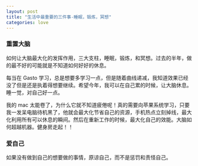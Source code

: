 ```yaml
---
layout: post
title: "生活中最重要的三件事-睡眠，锻炼，冥想"
categories: love
---
```


### 重置大脑

如何让大脑最大化的发挥作用，三大支柱，睡眠，锻炼，和冥想。过去的半年，做的最不好的可能就是不知道如何好好的休息。

每当在 Gasto 学习，总是想要多学习一点，但是随着曲线递减，我知道效果已经没了但是还是执着得想要继续。希望今年，我可以在自己累的时候，让大脑休息。睡一觉，对自己好一点。

我的 mac 太能卷了，为什么它就不知道疲倦呢！真的需要向苹果系统学习，只要我一发呆电脑待机黑了，他就会最大化节省自己的资源，手机热点立刻掉线，最大化利用所有可以休息的瞬间。然后在重新工作的时候，最大化自己的效能。大脑如何超越机器。健身房走起！！

### 爱自己

如果没有做到自己的想要做的事情，原谅自己，而不是惩罚和责怪自己。
